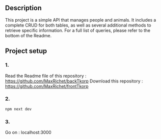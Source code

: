 ## Description

This project is a simple API that manages people and animals. It includes a complete CRUD for both tables, as well as several additional methods to retrieve specific information. For a full list of queries, please refer to the bottom of the Readme.

## Project setup

### 1.
Read the Readme file of this repository : https://github.com/MaxRichet/backTkorp
Download this repository : https://github.com/MaxRichet/frontTkorp

### 2.
```bash
npm next dev
```

### 3.
Go on : localhost:3000
